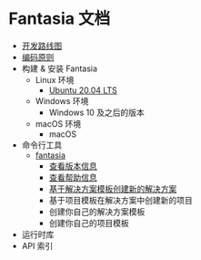 ﻿# Fantasia 文档

- [开发路线图](Roadmap.md)
- [编码原则](Tutorial/T00001.md)
- 构建 & 安装 Fantasia
  - Linux 环境
    - [Ubuntu 20.04 LTS](Tutorial/T00002.md)
  - Windows 环境
    - Windows 10 及之后的版本
  - macOS 环境
    - macOS 
- 命令行工具 
  - [fantasia](Tutorial/T00005.md)
    - [查看版本信息](Tutorial/T00003.md)
    - [查看帮助信息](Tutorial/T00004.md)
    - [基于解决方案模板创建新的解决方案](Tutorial/T00006.md)
    - 基于项目模板在解决方案中创建新的项目
    - 创建你自己的解决方案模板
    - 创建你自己的项目模板
- 运行时库
- API 索引
